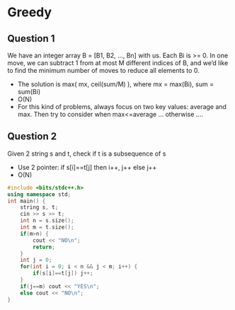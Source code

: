 # Greedy

## Question 1
We have an integer array B = [B1, B2, ..., Bn] with us. Each Bi is >= 0.
In one move, we can subtract 1 from at most M different indices of B, and we’d like to find the minimum number of moves to reduce all elements to 0.
* The solution is max( mx, ceil(sum/M) ), where mx = max(Bi), sum = sum(Bi)
* O(N)
* For this kind of problems, always focus on two key values: average and max. Then try to consider when max<=average ... otherwise ....

## Question 2
Given 2 string s and t, check if t is a subsequence of s
* Use 2 pointer: if s[i]==t[j] then i++, j++ else j++
* O(N)
``` cpp
#include <bits/stdc++.h>
using namespace std;
int main() {
    string s, t;
    cin >> s >> t;
    int n = s.size();
    int m = t.size();
    if(m>n) {
        cout << "NO\n";
        return;
    }
    int j = 0;
    for(int i = 0; i < n && j < m; i++) {
        if(s[i]==t[j]) j++;
    }
    if(j==m) cout << "YES\n";
    else cout << "NO\n";
}
```
